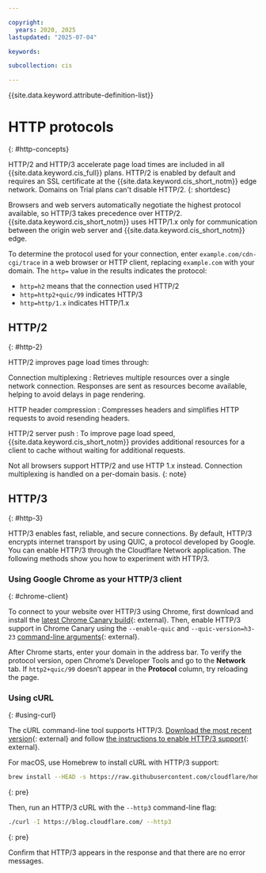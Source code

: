 ```yaml
---

copyright:
  years: 2020, 2025
lastupdated: "2025-07-04"

keywords:

subcollection: cis

---
```


{{site.data.keyword.attribute-definition-list}}

# HTTP protocols
{: #http-concepts}

HTTP/2 and HTTP/3 accelerate page load times are included in all {{site.data.keyword.cis_full}} plans. HTTP/2 is enabled by default and requires an SSL certificate at the {{site.data.keyword.cis_short_notm}} edge network. Domains on Trial plans can't disable HTTP/2.
{: shortdesc}

Browsers and web servers automatically negotiate the highest protocol available, so HTTP/3 takes precedence over HTTP/2. {{site.data.keyword.cis_short_notm}} uses HTTP/1.x only for communication between the origin web server and {{site.data.keyword.cis_short_notm}} edge.

To determine the protocol used for your connection, enter `example.com/cdn-cgi/trace` in a web browser or HTTP client, replacing `example.com` with your domain. The `http=` value in the results indicates the protocol:

* `http=h2` means that the connection used HTTP/2
* `http=http2+quic/99` indicates HTTP/3
* `http=http/1.x` indicates HTTP/1.x

## HTTP/2
{: #http-2}

HTTP/2 improves page load times through:

Connection multiplexing
:    Retrieves multiple resources over a single network connection. Responses are sent as resources become available, helping to avoid delays in page rendering.

HTTP header compression
:   Compresses headers and simplifies HTTP requests to avoid resending headers.

HTTP/2 server push
:   To improve page load speed, {{site.data.keyword.cis_short_notm}} provides additional resources for a client to cache without waiting for additional requests.

Not all browsers support HTTP/2 and use HTTP 1.x instead. Connection multiplexing is handled on a per-domain basis.
{: note}

## HTTP/3
{: #http-3}

HTTP/3 enables fast, reliable, and secure connections. By default, HTTP/3 encrypts internet transport by using QUIC, a protocol developed by Google. You can enable HTTP/3 through the Cloudflare Network application. The following methods show you how to experiment with HTTP/3.

### Using Google Chrome as your HTTP/3 client
{: #chrome-client}

To connect to your website over HTTP/3 using Chrome, first download and install the [latest Chrome Canary build](https://www.google.com/chrome/canary/){: external}. Then, enable HTTP/3 support in Chrome Canary using the `--enable-quic` and `--quic-version=h3-23` [command-line arguments](https://www.chromium.org/developers/how-tos/run-chromium-with-flags){: external}.

After Chrome starts, enter your domain in the address bar. To verify the protocol version, open Chrome’s Developer Tools and go to the **Network** tab. If `http2+quic/99` doesn’t appear in the **Protocol** column, try reloading the page.

### Using cURL
{: #using-curl}

The cURL command-line tool supports HTTP/3. [Download the most recent version](https://github.com/curl/curl){: external} and follow [the instructions to enable HTTP/3 support](https://github.com/curl/curl/blob/master/docs/HTTP3.md#quiche-version){: external}.

For macOS, use Homebrew to install cURL with HTTP/3 support:

```sh
brew install --HEAD -s https://raw.githubusercontent.com/cloudflare/homebrew-cloudflare/master/curl.rb
```
{: pre}

Then, run an HTTP/3 cURL with the `--http3` command-line flag:

```sh
./curl -I https://blog.cloudflare.com/ --http3
```
{: pre}

Confirm that HTTP/3 appears in the response and that there are no error messages.
